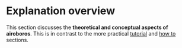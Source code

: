 # Explanation overview

This section discusses the **theoretical and conceptual aspects
of airoboros**. This is in contrast to the more practical
[tutorial] and [how to] sections.

[tutorial]: ../tutorial/index.md
[how to]: ../howto/index.md
